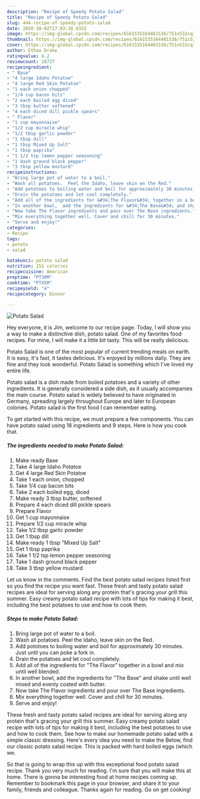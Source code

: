 ```yaml
---
description: "Recipe of Speedy Potato Salad"
title: "Recipe of Speedy Potato Salad"
slug: 444-recipe-of-speedy-potato-salad
date: 2020-10-02T17:03:38.035Z
image: https://img-global.cpcdn.com/recipes/6161535164481536/751x532cq70/potato-salad-recipe-main-photo.jpg
thumbnail: https://img-global.cpcdn.com/recipes/6161535164481536/751x532cq70/potato-salad-recipe-main-photo.jpg
cover: https://img-global.cpcdn.com/recipes/6161535164481536/751x532cq70/potato-salad-recipe-main-photo.jpg
author: Ethan Drake
ratingvalue: 4.2
reviewcount: 18737
recipeingredient:
- " Base"
- "4 large Idaho Potatoe"
- "4 large Red Skin Potatoe"
- "1 each onion chopped"
- "1/4 cup bacon bits"
- "2 each boiled egg diced"
- "3 tbsp butter softened"
- "4 each diced dill pickle spears"
- " Flavor"
- "1 cup mayonnaise"
- "1/2 cup miracle whip"
- "1/2 tbsp garlic powder"
- "1 tbsp dill"
- "1 tbsp Mixed Up Salt"
- "1 tbsp paprika"
- "1 1/2 tsp lemon pepper seasoning"
- "1 dash ground black pepper"
- "3 tbsp yellow mustard"
recipeinstructions:
- "Bring large pot of water to a boil."
- "Wash all potatoes.  Peel the Idaho, leave skin on the Red."
- "Add pototoes to boiling water and boil for approximately 30 minutes.  Just until you can poke a fork in."
- "Drain the potatoes and let cool completely."
- "Add all of the ingredients for &#34;The Flavor&#34; together in a bowl and mix until well blended."
- "In another bowl,  add the ingredients for &#34;The Base&#34; and shake until well mixed and evenly coated with butter."
- "Now take The Flavor ingredients and pour over The Base ingredients."
- "Mix everything together well. Cover and chill for 30 minutes."
- "Serve and enjoy!"
categories:
- Recipe
tags:
- potato
- salad

katakunci: potato salad 
nutrition: 251 calories
recipecuisine: American
preptime: "PT30M"
cooktime: "PT45M"
recipeyield: "4"
recipecategory: Dinner

---
```



![Potato Salad](https://img-global.cpcdn.com/recipes/6161535164481536/751x532cq70/potato-salad-recipe-main-photo.jpg)

Hey everyone, it is Jim, welcome to our recipe page. Today, I will show you a way to make a distinctive dish, potato salad. One of my favorites food recipes. For mine, I will make it a little bit tasty. This will be really delicious.

Potato Salad is one of the most popular of current trending meals on earth. It is easy, it's fast, it tastes delicious. It's enjoyed by millions daily. They are fine and they look wonderful. Potato Salad is something which I've loved my entire life.

Potato salad is a dish made from boiled potatoes and a variety of other ingredients. It is generally considered a side dish, as it usually accompanies the main course. Potato salad is widely believed to have originated in Germany, spreading largely throughout Europe and later to European colonies. Potato salad is the first food I can remember eating.


To get started with this recipe, we must prepare a few components. You can have potato salad using 18 ingredients and 9 steps. Here is how you cook that.

<!--inarticleads1-->

##### The ingredients needed to make Potato Salad:

1. Make ready  Base
1. Take 4 large Idaho Potatoe
1. Get 4 large Red Skin Potatoe
1. Take 1 each onion, chopped
1. Take 1/4 cup bacon bits
1. Take 2 each boiled egg, diced
1. Make ready 3 tbsp butter, softened
1. Prepare 4 each diced dill pickle spears
1. Prepare  Flavor
1. Get 1 cup mayonnaise
1. Prepare 1/2 cup miracle whip
1. Take 1/2 tbsp garlic powder
1. Get 1 tbsp dill
1. Make ready 1 tbsp &#34;Mixed Up Salt&#34;
1. Get 1 tbsp paprika
1. Take 1 1/2 tsp lemon pepper seasoning
1. Take 1 dash ground black pepper
1. Take 3 tbsp yellow mustard


Let us know in the comments. Find the best potato salad recipes listed first so you find the recipe you want fast. These fresh and tasty potato salad recipes are ideal for serving along any protein that&#39;s gracing your grill this summer. Easy creamy potato salad recipe with lots of tips for making it best, including the best potatoes to use and how to cook them. 

<!--inarticleads2-->

##### Steps to make Potato Salad:

1. Bring large pot of water to a boil.
1. Wash all potatoes.  Peel the Idaho, leave skin on the Red.
1. Add pototoes to boiling water and boil for approximately 30 minutes.  Just until you can poke a fork in.
1. Drain the potatoes and let cool completely.
1. Add all of the ingredients for &#34;The Flavor&#34; together in a bowl and mix until well blended.
1. In another bowl,  add the ingredients for &#34;The Base&#34; and shake until well mixed and evenly coated with butter.
1. Now take The Flavor ingredients and pour over The Base ingredients.
1. Mix everything together well. Cover and chill for 30 minutes.
1. Serve and enjoy!


These fresh and tasty potato salad recipes are ideal for serving along any protein that&#39;s gracing your grill this summer. Easy creamy potato salad recipe with lots of tips for making it best, including the best potatoes to use and how to cook them. See how to make our homemade potato salad with a simple classic dressing. Here&#39;s every idea you need to make the Below, find our classic potato salad recipe. This is packed with hard boiled eggs (which we. 

So that is going to wrap this up with this exceptional food potato salad recipe. Thank you very much for reading. I'm sure that you will make this at home. There is gonna be interesting food at home recipes coming up. Remember to bookmark this page in your browser, and share it to your family, friends and colleague. Thanks again for reading. Go on get cooking!
